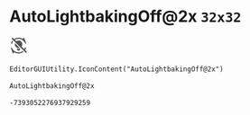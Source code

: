 # AutoLightbakingOff@2x `32x32`
<img src="/img/AutoLightbakingOff@2x.png" width=32 height=32>

``` CSharp
EditorGUIUtility.IconContent("AutoLightbakingOff@2x")
```
```
AutoLightbakingOff@2x
```
```
-7393052276937929259
```
